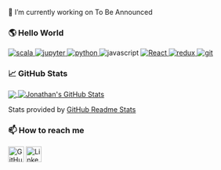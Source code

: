 🔭 I’m currently working on To Be Announced

### :earth_americas: Hello World

<p>
    <a href="https://scala-lang.org/">
        <img alt="scala" src="https://img.shields.io/badge/-Scala-de3d3b?style=flat-square&logo=scala&logoColor=white" />
    </a>
    <a href="https://jupyter.org/">
        <img alt="jupyter" src="https://img.shields.io/badge/-Jupyter-f37726?style=flat-square&logo=javascript&logoColor=white" />
    </a>
    <a href="https://www.python.org/">
        <img alt="python" src="https://img.shields.io/badge/-Python-F7B93E?style=flat-square&logo=python&logoColor=white" />
    </a>
    <a>
        <img alt="javascript" src="https://img.shields.io/badge/-Javascript-13aa52?style=flat-square&logo=javascript&logoColor=white" />
    </a>
    <a href="https://reactjs.org/">
        <img alt="React" src="https://img.shields.io/badge/-React-45b8d8?style=flat-square&logo=react&logoColor=white" />
    </a>
    <a href="https://redux.js.org/">
        <img alt="redux" src="https://img.shields.io/badge/-Redux-764ABC?style=flat-square&logo=redux&logoColor=white" />
    </a>
    <a href="https://git-scm.com/">
        <img alt="git" src="https://img.shields.io/badge/-Git-E10098?style=flat-square&logo=git&logoColor=white" />
    </a>
</p>


### :chart_with_upwards_trend: GitHub Stats

<a href="https://github.com/ChocoShell/ChocoShell">
  <img align="center" src="https://github-readme-stats.vercel.app/api/top-langs/?username=ChocoShell&hide=html,cuda&theme=tokyonight" />
</a>
<a href="https://github.com/ChocoShell/ChocoShell">
  <img align="center" src="https://github-readme-stats.vercel.app/api?username=ChocoShell&show_icons=true&line_height=27&theme=tokyonight" alt="Jonathan's GitHub Stats" />
</a>

Stats provided by [GitHub Readme Stats](https://github.com/anuraghazra/github-readme-stats)

### 📫 How to reach me

<p align="left">
    <a href="https://github.com/chocoshell"><img alt="GitHub" title="GitHub" height="32" width="32" src="https://camo.githubusercontent.com/4ad0a6efa176989883dfe66791c9ca48ed3e9099d7a13b100359c56ebd9eb601/68747470733a2f2f63646e2e73696d706c6569636f6e732e6f72672f676974687562"></a>
  <a href="https://linkedin.com/in/jonathan-a-reyes"><img alt="LinkedIn" title="LinkedIn" height="32" width="32" src="https://raw.githubusercontent.com/peterthehan/peterthehan/master/assets/linkedin.svg"></a>
</p>

<!--
**ChocoShell/ChocoShell** is a ✨ _special_ ✨ repository because its `README.md` (this file) appears on your GitHub profile.

Here are some ideas to get you started:

- 🔭 I’m currently working on ...
- 🌱 I’m currently learning ...
- 👯 I’m looking to collaborate on ...
- 🤔 I’m looking for help with ...
- 💬 Ask me about ...
- 📫 How to reach me: ...
- 😄 Pronouns: ...
- ⚡ Fun fact: ...
-->
